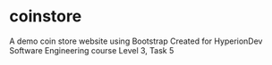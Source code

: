 # coinstore
A demo coin store website using Bootstrap
Created for HyperionDev Software Engineering course
Level 3, Task 5
